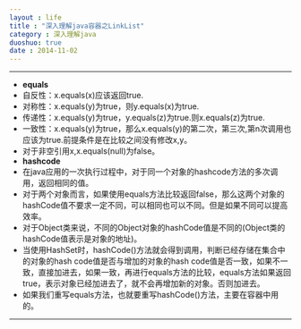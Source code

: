 ```yaml
---
layout : life
title : "深入理解java容器之LinkList"
category : 深入理解java
duoshuo: true
date : 2014-11-02
---
```


------
* **equals**
 * 自反性：x.equals(x)应该返回true.
 * 对称性：x.equals(y)为true，则y.equals(x)为true.
 * 传递性：x.equals(y)为true，y.equals(z)为true.则x.equals(z)为true.
 * 一致性：x.equals(y)为true，那么x.equals(y)的第二次，第三次,第n次调用也应该为true.前提条件是在比较之间没有修改x,y。
  * 对于非空引用x,x.equals(null)为false。
* **hashcode**
 * 在java应用的一次执行过程中，对于同一个对象的hashcode方法的多次调用，返回相同的值。
 * 对于两个对象而言，如果使用equals方法比较返回false，那么这两个对象的hashCode值不要求一定不同，可以相同也可以不同。但是如果不同可以提高效率。
 * 对于Object类来说，不同的Object对象的hashCode值是不同的(Object类的hashCode值表示是对象的地址)。
 * 当使用HashSet时，hashCode()方法就会得到调用，判断已经存储在集合中的对象的hash code值是否与增加的对象的hash code值是否一致，如果不一致，直接加进去，如果一致，再进行equals方法的比较，equals方法如果返回true，表示对象已经加进去了，就不会再增加新的对象。否则加进去。
 * 如果我们重写equals方法，也就要重写hashCode()方法，主要在容器中用的。
--------

